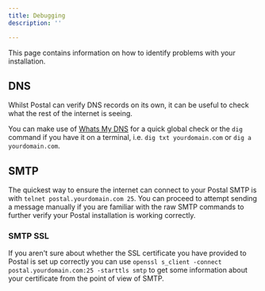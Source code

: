 ```yaml
---
title: Debugging
description: ''

---
```


This page contains information on how to identify problems with your installation.

## DNS

Whilst Postal can verify DNS records on its own, it can be useful to check what the rest of the internet is seeing.

You can make use of [Whats My DNS](https://whatsmydns.net) for a quick global check or the `dig` command if you have it on a terminal, i.e. `dig txt yourdomain.com` or `dig a yourdomain.com`.

## SMTP

The quickest way to ensure the internet can connect to your Postal SMTP is with `telnet postal.yourdomain.com 25`. You can proceed to attempt sending a message manually if you are familiar with the raw SMTP commands to further verify your Postal installation is working correctly.

### SMTP SSL

If you aren't sure about whether the SSL certificate you have provided to Postal is set up correctly you can use `openssl s_client -connect postal.yourdomain.com:25 -starttls smtp` to get some information about your certificate from the point of view of SMTP.
